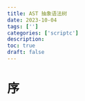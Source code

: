 ```yaml
---
title: AST 抽象语法树
date: 2023-10-04
tags: ['']
categories: ['scriptc']
description: 
toc: true
draft: false
---
```



# 序